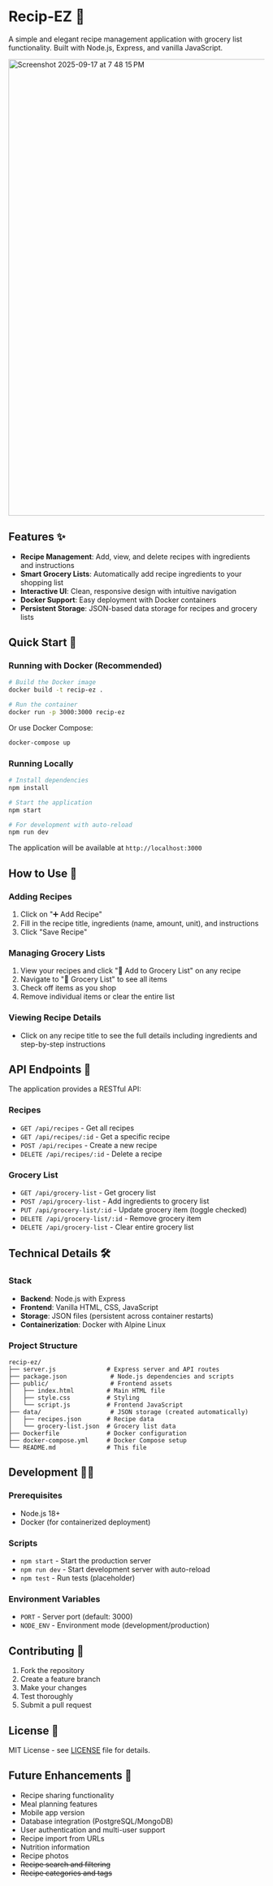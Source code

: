 # Recip-EZ 🍳

A simple and elegant recipe management application with grocery list functionality. Built with Node.js, Express, and vanilla JavaScript.

<img width="1187" height="899" alt="Screenshot 2025-09-17 at 7 48 15 PM" src="https://github.com/user-attachments/assets/abc36a8a-f6ed-477a-b36c-7e0415b2cb68" />

## Features ✨

- **Recipe Management**: Add, view, and delete recipes with ingredients and instructions
- **Smart Grocery Lists**: Automatically add recipe ingredients to your shopping list
- **Interactive UI**: Clean, responsive design with intuitive navigation
- **Docker Support**: Easy deployment with Docker containers
- **Persistent Storage**: JSON-based data storage for recipes and grocery lists

## Quick Start 🚀

### Running with Docker (Recommended)

```bash
# Build the Docker image
docker build -t recip-ez .

# Run the container
docker run -p 3000:3000 recip-ez
```

Or use Docker Compose:

```bash
docker-compose up
```

### Running Locally

```bash
# Install dependencies
npm install

# Start the application
npm start

# For development with auto-reload
npm run dev
```

The application will be available at `http://localhost:3000`

## How to Use 📖

### Adding Recipes
1. Click on "➕ Add Recipe"
2. Fill in the recipe title, ingredients (name, amount, unit), and instructions
3. Click "Save Recipe"

### Managing Grocery Lists
1. View your recipes and click "🛒 Add to Grocery List" on any recipe
2. Navigate to "🛒 Grocery List" to see all items
3. Check off items as you shop
4. Remove individual items or clear the entire list

### Viewing Recipe Details
- Click on any recipe title to see the full details including ingredients and step-by-step instructions

## API Endpoints 🔌

The application provides a RESTful API:

### Recipes
- `GET /api/recipes` - Get all recipes
- `GET /api/recipes/:id` - Get a specific recipe
- `POST /api/recipes` - Create a new recipe
- `DELETE /api/recipes/:id` - Delete a recipe

### Grocery List
- `GET /api/grocery-list` - Get grocery list
- `POST /api/grocery-list` - Add ingredients to grocery list
- `PUT /api/grocery-list/:id` - Update grocery item (toggle checked)
- `DELETE /api/grocery-list/:id` - Remove grocery item
- `DELETE /api/grocery-list` - Clear entire grocery list

## Technical Details 🛠️

### Stack
- **Backend**: Node.js with Express
- **Frontend**: Vanilla HTML, CSS, JavaScript
- **Storage**: JSON files (persistent across container restarts)
- **Containerization**: Docker with Alpine Linux

### Project Structure
```
recip-ez/
├── server.js              # Express server and API routes
├── package.json            # Node.js dependencies and scripts
├── public/                 # Frontend assets
│   ├── index.html         # Main HTML file
│   ├── style.css          # Styling
│   └── script.js          # Frontend JavaScript
├── data/                   # JSON storage (created automatically)
│   ├── recipes.json       # Recipe data
│   └── grocery-list.json  # Grocery list data
├── Dockerfile             # Docker configuration
├── docker-compose.yml     # Docker Compose setup
└── README.md              # This file
```

## Development 👨‍💻

### Prerequisites
- Node.js 18+ 
- Docker (for containerized deployment)

### Scripts
- `npm start` - Start the production server
- `npm run dev` - Start development server with auto-reload
- `npm test` - Run tests (placeholder)

### Environment Variables
- `PORT` - Server port (default: 3000)
- `NODE_ENV` - Environment mode (development/production)

## Contributing 🤝

1. Fork the repository
2. Create a feature branch
3. Make your changes
4. Test thoroughly
5. Submit a pull request

## License 📄

MIT License - see [LICENSE](LICENSE) file for details.

## Future Enhancements 🎯

- Recipe sharing functionality
- Meal planning features
- Mobile app version
- Database integration (PostgreSQL/MongoDB)
- User authentication and multi-user support
- Recipe import from URLs
- Nutrition information
- Recipe photos
- ~~Recipe search and filtering~~
- ~~Recipe categories and tags~~
